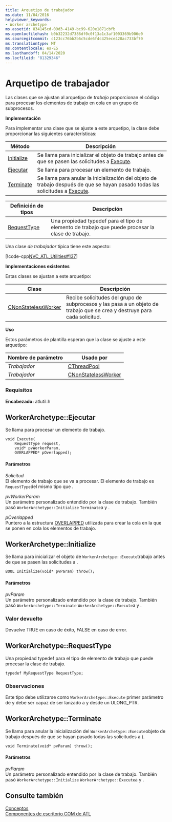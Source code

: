 ```yaml
---
title: Arquetipo de trabajador
ms.date: 11/04/2016
helpviewer_keywords:
- Worker archetype
ms.assetid: 834145cd-09d3-4149-bc99-620e1871cbfb
ms.openlocfilehash: b0b32232d7386df0c0f13a1c3af1003369b906e0
ms.sourcegitcommit: c123cc76bb2b6c5cde6f4c425ece420ac733bf70
ms.translationtype: MT
ms.contentlocale: es-ES
ms.lasthandoff: 04/14/2020
ms.locfileid: "81329346"
---
```

# <a name="worker-archetype"></a>Arquetipo de trabajador

Las clases que se ajustan al arquetipo de *trabajo* proporcionan el código para procesar los elementos de trabajo en cola en un grupo de subprocesos.

**Implementación**

Para implementar una clase que se ajuste a este arquetipo, la clase debe proporcionar las siguientes características:

|Método|Descripción|
|------------|-----------------|
|[Initialize](#initialize)|Se llama para inicializar el objeto de trabajo antes de que se pasen las solicitudes a [Execute](#execute).|
|[Ejecutar](#execute)|Se llama para procesar un elemento de trabajo.|
|[Terminate](#terminate)|Se llama para anular la inicialización del objeto de trabajo después de que se hayan pasado todas las solicitudes a [Execute](#execute).|

|Definición de tipos|Descripción|
|-------------|-----------------|
|[RequestType](#requesttype)|Una propiedad typedef para el tipo de elemento de trabajo que puede procesar la clase de trabajo.|

Una clase *de trabajador* típica tiene este aspecto:

[!code-cpp[NVC_ATL_Utilities#137](../../atl/codesnippet/cpp/worker-archetype_1.cpp)]

**Implementaciones existentes**

Estas clases se ajustan a este arquetipo:

|Clase|Descripción|
|-----------|-----------------|
|[CNonStatelessWorker](../../atl/reference/cnonstatelessworker-class.md)|Recibe solicitudes del grupo de subprocesos y las pasa a un objeto de trabajo que se crea y destruye para cada solicitud.|

**Uso**

Estos parámetros de plantilla esperan que la clase se ajuste a este arquetipo:

|Nombre de parámetro|Usado por|
|--------------------|-------------|
|*Trabajador*|[CThreadPool](../../atl/reference/cthreadpool-class.md)|
|*Trabajador*|[CNonStatelessWorker](../../atl/reference/cnonstatelessworker-class.md)|

### <a name="requirements"></a>Requisitos

**Encabezado:** atlutil.h

## <a name="workerarchetypeexecute"></a><a name="execute"></a>WorkerArchetype::Ejecutar

Se llama para procesar un elemento de trabajo.

```
void Execute(
    RequestType request,
    void* pvWorkerParam,
    OVERLAPPED* pOverlapped);
```

#### <a name="parameters"></a>Parámetros

*Solicitud*<br/>
El elemento de trabajo que se va a procesar. El elemento de trabajo es `RequestType`del mismo tipo que .

*pvWorkerParam*<br/>
Un parámetro personalizado entendido por la clase de trabajo. También pasó `WorkerArchetype::Initialize` `Terminate`a y .

*pOverlapped*<br/>
Puntero a la estructura [OVERLAPPED](/windows/win32/api/minwinbase/ns-minwinbase-overlapped) utilizada para crear la cola en la que se ponen en cola los elementos de trabajo.

## <a name="workerarchetypeinitialize"></a><a name="initialize"></a>WorkerArchetype::Initialize

Se llama para inicializar el objeto de `WorkerArchetype::Execute`trabajo antes de que se pasen las solicitudes a .

```
BOOL Initialize(void* pvParam) throw();
```

#### <a name="parameters"></a>Parámetros

*pvParam*<br/>
Un parámetro personalizado entendido por la clase de trabajo. También pasó `WorkerArchetype::Terminate` `WorkerArchetype::Execute`a y .

### <a name="return-value"></a>Valor devuelto

Devuelve TRUE en caso de éxito, FALSE en caso de error.

## <a name="workerarchetyperequesttype"></a><a name="requesttype"></a>WorkerArchetype::RequestType

Una propiedad typedef para el tipo de elemento de trabajo que puede procesar la clase de trabajo.

```
typedef MyRequestType RequestType;
```

### <a name="remarks"></a>Observaciones

Este tipo debe utilizarse como `WorkerArchetype::Execute` primer parámetro de y debe ser capaz de ser lanzado a y desde un ULONG_PTR.

## <a name="workerarchetypeterminate"></a><a name="terminate"></a>WorkerArchetype::Terminate

Se llama para anular la inicialización del `WorkerArchetype::Execute`objeto de trabajo después de que se hayan pasado todas las solicitudes a ).

```
void Terminate(void* pvParam) throw();
```

#### <a name="parameters"></a>Parámetros

*pvParam*<br/>
Un parámetro personalizado entendido por la clase de trabajo. También pasó `WorkerArchetype::Initialize` `WorkerArchetype::Execute`a y .

## <a name="see-also"></a>Consulte también

[Conceptos](../../atl/active-template-library-atl-concepts.md)<br/>
[Componentes de escritorio COM de ATL](../../atl/atl-com-desktop-components.md)
